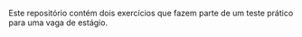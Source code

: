 Este repositório contém dois exercícios que fazem parte de um teste prático para uma vaga de estágio.
